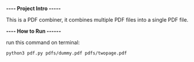 **---- Project Intro -----**

This is a PDF combiner, it combines multiple PDF files into a single PDF file.

**---- How to Run ------**

run this command on terminal:

`python3 pdf.py pdfs/dummy.pdf pdfs/twopage.pdf`